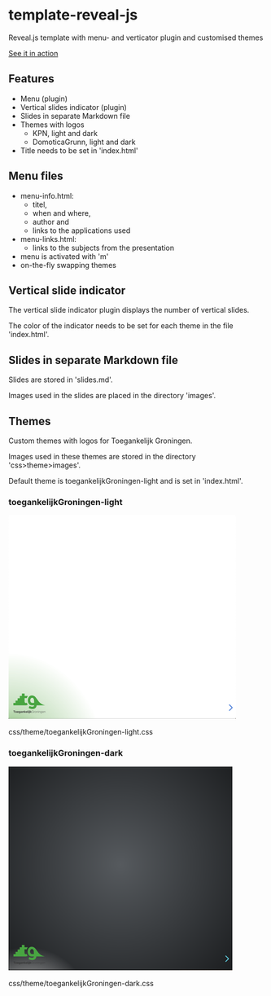 # template-reveal-js
Reveal.js template with menu- and verticator plugin and customised themes

[See it in action](https://tisgoud.github.io/template-reveal-js/)

## Features

- Menu (plugin)
- Vertical slides indicator (plugin)
- Slides in separate Markdown file
- Themes with logos
  - KPN, light and dark
  - DomoticaGrunn, light and dark
- Title needs to be set in 'index.html'

## Menu files

- menu-info.html:
  - titel,
  - when and where,
  - author and
  - links to the applications used
- menu-links.html:
  - links to the subjects from the presentation
- menu is activated with 'm'
- on-the-fly swapping themes

## Vertical slide indicator

The vertical slide indicator plugin displays the number of vertical slides.

The color of the indicator needs to be set for each theme in the file 'index.html'.

## Slides in separate Markdown file

Slides are stored in 'slides.md'.

Images used in the slides are placed in the directory 'images'.

## Themes

Custom themes with logos for Toegankelijk Groningen.

Images used in these themes are stored in the directory 'css>theme>images'.

Default theme is toegankelijkGroningen-light and is set in 'index.html'.

### toegankelijkGroningen-light

![DG-light](images/TG-light-small.png)

css/theme/toegankelijkGroningen-light.css

### toegankelijkGroningen-dark

![DG-dark](images/TG-dark-small.png)

css/theme/toegankelijkGroningen-dark.css